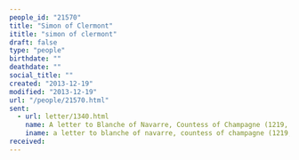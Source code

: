 ```yaml
---
people_id: "21570"
title: "Simon of Clermont"
ititle: "simon of clermont"
draft: false
type: "people"
birthdate: ""
deathdate: ""
social_title: ""
created: "2013-12-19"
modified: "2013-12-19"
url: "/people/21570.html"
sent:
  - url: letter/1340.html
    name: A letter to Blanche of Navarre, Countess of Champagne (1219, August)
    iname: a letter to blanche of navarre, countess of champagne (1219, august)
received:
---
```

